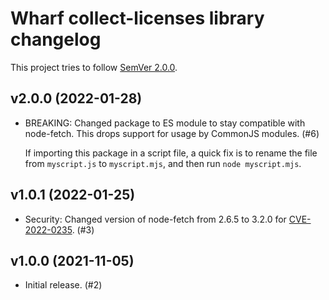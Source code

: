 # Wharf collect-licenses library changelog

This project tries to follow [SemVer 2.0.0](https://semver.org/).

<!--
	When composing new changes to this list, try to follow convention.

	The WIP release shall be updated just before adding the Git tag.
	From (WIP) to (YYYY-MM-DD), ex: (2021-02-09) for 9th of February, 2021

	A good source on conventions can be found here:
	https://changelog.md/
-->

## v2.0.0 (2022-01-28)

- BREAKING: Changed package to ES module to stay compatible with node-fetch.
  This drops support for usage by CommonJS modules. (#6)

  If importing this package in a script file, a quick fix is to rename the file
  from `myscript.js` to `myscript.mjs`, and then run `node myscript.mjs`.

## v1.0.1 (2022-01-25)

- Security: Changed version of node-fetch from 2.6.5 to 3.2.0 for
  [CVE-2022-0235](https://nvd.nist.gov/vuln/detail/CVE-2022-0235). (#3)

## v1.0.0 (2021-11-05)

- Initial release. (#2)
